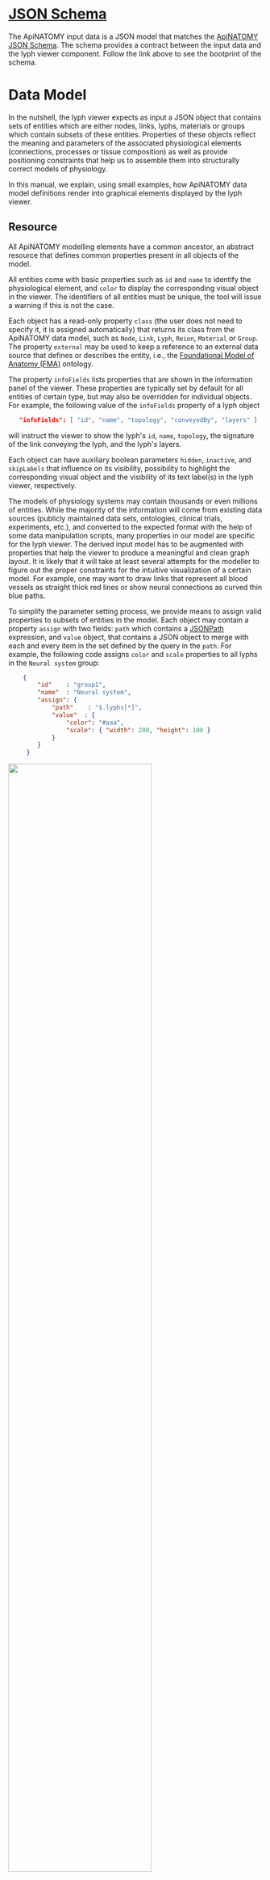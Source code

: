 # [JSON Schema](../schema/index.html)
 The ApiNATOMY input data is a JSON model that matches the [ApiNATOMY JSON Schema](../schema/index.html). The schema provides a contract between the input data and the lyph viewer component. Follow the link above to see the bootprint of the schema.
 
# Data Model
 In the nutshell, the lyph viewer expects as input a JSON object that 
  contains sets of entities which are either 
  nodes, links, lyphs, materials or groups which contain subsets of these entities. 
  Properties of these objects reflect the meaning and parameters of the associated physiological elements (connections, processes or tissue composition) as well as provide positioning constraints that help us to assemble them into structurally correct models of physiology. 
  
 In this manual, we explain, using small examples, how ApiNATOMY data model definitions render into graphical elements displayed by the lyph viewer. 

## Resource
 All ApiNATOMY modelling elements have a common ancestor, an abstract resource that defines common properties present in all objects of the model.
  
 All entities come with basic properties such as `id` and `name` to identify the physiological element, and `color` to display the corresponding visual object in the viewer. The identifiers of all entities must be unique, the tool will issue a warning if this is not the case. 
 
 Each object has a read-only property `class` (the user does not need to specify it, it is assigned automatically) that returns its class from the ApiNATOMY data model, such as `Node`, `Link`, `Lyph`, `Reion`, `Material` or `Group`. The property `external` may be used to keep a reference to an external data source that defines or describes the entity, i.e., the [Foundational Model of Anatomy (FMA)](http://si.washington.edu/projects/fma) ontology. 
  
 The property `infoFields` lists properties that are shown in the information panel of the viewer. These properties are typically set by default for all entities of certain type, but may also be overridden for individual objects. For example, the following value of the `infoFields` property of a lyph object
 ```json
    "infoFields": [ "id", "name", "topology", "conveyedBy", "layers" ]
 ```
 will instruct the viewer to show the lyph's `id`, `name`, `topology`,
 the signature of the link conveying the lyph, and the lyph's layers.
  
 Each object can have auxiliary boolean parameters `hidden`, `inactive`, and `skipLabels` that influence on its visibility, possibility to highlight the corresponding visual object and the visibility of its text label(s) in the lyph viewer, respectively.

 The models of physiology systems may contain thousands or even millions of entities. While the majority of the information will come from existing data sources (publicly maintained data sets, ontologies, clinical trials, experiments, etc.), and converted to the expected format with the help of some data manipulation scripts, many properties in our model are specific for the lyph viewer. The derived input model has to be augmented with properties that help the viewer to produce a meaningful and clean graph layout. It is likely that it will take at least several attempts for the modeller to figure out the proper constraints for the intuitive visualization of a certain model. For example, one may want to draw links that represent all blood vessels as straight thick red lines or show neural connections as curved thin blue paths.
 
 To simplify the parameter setting process, we provide means to assign valid properties to subsets of entities in the model. 
 Each object may contain a property `assign` with two fields: `path` which contains a [JSONPath](https://www.npmjs.com/package/jsonpath) expression, and `value` object, that contains a JSON object to merge with each and every item in the set defined by the query in the `path`. For example, the following code assigns `color` and `scale` properties to all lyphs in the `Neural system` group:   
```json
    {
        "id"    : "group1",
        "name"  : "Neural system",
        "assign": {
            "path"    : "$.lyphs[*]",
            "value"  : {
                "color": "#aaa",
                "scale": { "width": 200, "height": 100 }
            }
        }
     }
```
  <img src="asset/assign.png" width="75%" caption = "Assigning properties to a group of lyphs">

 In addition to the assignment of properties, either individually or as part of a dynamic group, we allow users to apply color interpolating schemes and gradual distance offsets. This is done with the help of the object's property `interpolate`.
 If the JSONPath query returns a one dimensional array, the schema is applied to its elements. If the query produces a higher-dimensional array, the schema is iteratively applied to all one-dimensional splices of the array.
 For example, the following fragment colors three layers of every lyph in the ``Neural system`` group of lyphs using the shades of blue, starting from the opposite side of the color array with 25% offset to avoid very light and very dark shades:
 
 ```json
  "interpolate": {
      "path"   : "$.lyphs[*].layers",
      "color"  : {
         "scheme"  : "interpolateBlues",
         "offset"  : 0.25,
         "length"  : 3,
         "reversed": true
      }
  }
 ```
   <img src="asset/interpolate.png" width="75%" caption = "Assigning colors to a group of lyphs using a color interpolation scheme">

 For the details on supported color schemes, and specification format for interpolating colors and distance offsets, see the [ApiNATOMY JSON Schema](../schema/index.html) documentation.
     
## Node  
The ApiNATOMY model essentially defines a graph where the positions of nodes are computed by the force-directed layout. Nodes connect links which convey lyphs, the main modelling concept in the ApiNATOMY framework.

 Nodes are represented by spheres. The radius of the sphere is computed based on the value of the node's `val` property (the exact value depends also on the scaling factor, there is no well-defined physical characteristic associated with the numeric value of this property). 
 
 Properties `charge` and `collide` allow users to tune the forces applied to a specific node. 

 A modeller can control the positions of the nodes by assigning the desired location via the `layout` property. For example, the image below illustrates the graph for the 5 core nodes: 

```json
    "nodes": [
        {
          "id"    : "a",
          "name"  : "a",
          "color" : "#808080",
          "val"   : 10,
          "fixed" : true,
          "layout": { "x" : 0, "y" : 0, "z" : 0 }
        },
        {
          "id"    : "c",
          "name"  : "c",
          "color" : "#D2691E",
          "val"   : 10,
          "layout": { "x" : 100, "y" : 0, "z" : 0 }
        },
        {
          "id"    : "n",
          "name"  : "n",
          "color" : "#D2691E",
          "val"   : 10,
          "layout": { "x" : -100, "y" : 0, "z" : 0 }
        },
        {
          "id"    : "L",
          "name"  : "L",
          "color" : "#ff0000",
          "val"   : 10,
          "layout": { "x" : 0, "y" : -75, "z" : 0 }
        },
        {
          "id"    : "R",
          "name"  : "R",
          "color" : "#7B68EE",
          "val"   : 10,
          "layout": { "x" : 0, "y" : 75, "z" : 0 }
        }
    ]
```
  <img src="asset/nodes.png" width="75%" caption="Positioning nodes">

 In the above example, four nodes are positioned along `x` and `y` axes. The value of each coordinate is expected to be between -100 and 100, these numbers refer to the percentage of the lengths from the center of coordinates. The actual coordinates are then computed depending on the internal scaling factor. 

 The node `a` is placed to the center of coordinates. It is marked as `fixed`. Positions of fixed nodes are set to coincide with the desired positions in the `layout` property. For other types of nodes, the layout only defines the position the node is attracted to while its actual position `(x, y, z)` may be influenced by various factors, i.e., global forces in the graph, rigidity of the links, positions of other nodes, etc. Note that assigning (`x`, `y`, `z`) coordinates for the node in the model is ineffective as these properties are overridden by our graph layout algorithm and the initial settings will simply be ignored. The tool issues the corresponding warning if an unexpected property is present in the model. 

 It is important to retain in the model the containment and spacial adjacency relationships among entities. Several properties of a node object are used to constraint the positions of the node on a link, within a lyph or on its surface. It is also possible to define the desired position of a node in the graphical layout based on the positions of other nodes.
 
 To place a node on a link, we assign the link's ID to the node's property `host`.
 The related optional property `offset` can be used to indicate the offset in percentage from the start of the link. Thus, the definition below 
 ```json
    {
        "id"    : "nLR00",
        "host"  : "LR",
        "offset": 0.25
    }
 ```
 instructs the viewer to position the node `nLR00` at the quarter of the length of the link `LR`. 
 
 <img src="asset/host.png" width="75%" caption="Node hosted by a link">
 
 An alternative way to get the same result, is to include the node's ID to the `hostedNodes` property of the link.

 To place a node on a lyph, assign the lyph's ID to the node's `internalIn` property. This will force the node to attract to the lyph's center. An alternative way to get the same result is to include the node's ID to the `internalNodes` property of the lyph.
 
 To place a node to the center of coordinates of a set of other nodes, list their ID's in the `controlNodes` array.
 
## Link 
 Links connect graph nodes and perform a number of functions in the ApiNATOMY framework, most notably, they model process flow and serve as rotational axes to position and scale conveying vessels and body elements at various scales (organs, tissues, cells, etc.).

 By default, all links are drawn as straight lines, this corresponds to the `geometry=link` setting. To apply another visualization method, we set the link's `geometry` to one of the supported values enumerated in the ApiNATOMY JSON Scheme. For example, `geometry="semicircle"` produces a spline that resembles a semicircle: 
 
 ```json
     "links": [
         {
           "id"        : "RL",
           "name"      : "Pulmonary",
           "source"    : "R",
           "target"    : "L",
           "length"    : 75,
           "geometry"  : "semicircle",
           "stroke"    : "thick"
         },
         {
           "id"        : "LR",
           "name"      : "Systemic",
           "source"    : "L",
           "target"    : "R",
           "length"    : 75,
           "geometry"  : "semicircle",
           "stroke"    : "thick"
         },
         {
           "id"     : "cn",
           "source" : "c",
           "target" : "n",
           "length" : 100,
           "stroke" : "dashed"
         }
     ]
 ```
 <img src="asset/links.png" width="75%" caption = "Drawing links">
 
 Among other link geometries supported by the lyph viewer are `path` to draw graph edges bundled together by the [d3.js edge bundling method](https://bl.ocks.org/vasturiano/7c5f24ef7d4237f7eb33f17e59a6976e). 
 
 There are also two auxiliary link types: `invisible` links which are never displayed themselves but serve as axes for the lyphs they convey. The `force` links have no corresponding visual objects and currently only serve the purpose of binding together selected nodes. The `invisible` links can either be defined explicitly in the model or auto-generated if a lyph that is an `internalLyph` of some other lyph is not conveyed by any user-defined link in the model. 
 
 The property `stroke` set to `dashed` yields a dashed line while its value `thick` indicates that the link should be drawn as a thick line. This option was introduced to overcome a well-known WebGL [issue](https://mattdesl.svbtle.com/drawing-lines-is-hard) with drawing thick lines. It instructs the lyph viewer to use a custom vertex shader. The optional property `lineWidth` can be used to specify how thick such links should be (its default value is 0.003).
 
 The property `length` defines the desired distance between the link ends in terms of the percentage from the maximal allowed length (which is equal to the main axis length in the lyph viewer). The link force from the [d3-force-3d](https://github.com/vasturiano/d3-force-3d#links) module pushes the link's source and target nodes together or apart according to the desired distance. More details about these parameters can be found in the documentation of the module. 
 
 A link of any type can be set to be `collapsible`. A collapsible link exists only if its ends are constrained by the visible entities in the view, i.e., the link's source and target nodes must be inside of visible lyphs, on separate lyph borders or are hosted by other visible links. If this is not the case, the source and target nodes of the collapsible link are attracted to each other until they collide to look like a single node. 
 
 Collapsible links are auto-generated for the models where one node is constrained by two or more different entities meaning that it should be placed to several different locations. This functionality allows modellers to include the same semantic entity to various subsystems in the model, even if these subsystems are split by some space for readability. The auto-generated collapsible links are `dashed` to emphasize that the link is an auxiliary line that helps to locate duplicates of the same node.
 
 The screenshots below show the link chain representing the anterolateral apinothalamic tract in isolation and in combination with the neural system group. Observe that in the latter case the tract's nodes are bound to the neural system lyph borders with thin dashed transitions among pairs of replicated node instances. 
 
 <img src="asset/collapsible1.png" width="75%" caption = "Unconstrained collapsible links">
 
 <img src="asset/collapsible2.png" width="75%" caption = "Constrained collapsible links">
    
 Each link object must refer to its `source` and `target` nodes. 
 Although we never draw arrows, all links in the ApiNATOMY graph are directed links.
 It is possible to change the direction of the link without overriding the `source` and `target` properties. If the boolean property `reversed` is set to `true`, its direction vector starts in the `target` node and ends in the `source` node, this is useful if we want to turn the lyph it conveys by 180 degrees. 
 
 A link may have a conveying lyph which is set via its property `conveyingLyph`. The lyph conveyed by the link is placed to its center and uses the link as its rotational axis. The size of the lyph in the lyph viewer depends on the link's length, a more detailed of the size computation is given in the [Lyph](#lyph) section. Hence, one can define the same relationship from the other entity's perspective: by assigning the link's ID to the lyph's property `conveydBy`. 
 
 The property `hostedNodes` contains a set of nodes that are positioned on the link.
 This set should never include the link's source and target nodes.
 
## Lyph 
 Lyphs in the ApiNATOMY lyph viewer are shown as 2d rectangles either with straight or rounded corners. A lyph defines the layered tissue material that constitutes a body conduit vessel (a duct, canal, or other tube that contains or conveys a body fluid) when it is rotated around its axis. 
 
 The shape of the lyph is defined by its `topology`. The topology value `TUBE` represents a conduit with two open ends. The values of `BAG` and `BAG2` represent a conduit with one closed end. Finally, the topology value `CYST` represents a conduit with both ends closed (a capsule). 
 
 ```json
 "lyphs": [
     {
       "id"         : "5",
       "name"       : "Kidney Lobus",
       "topology"   : "BAG",
       "external"   : "FMA:17881",
       "layers"     : [ "7", "6"],
       "scale"      : { "width": 50, "height": 50 },
       "conveyedBy" : "k_l"
     },
     {
       "id"       : "6",
       "name"     : "Cortex of Kidney Lobus",
       "topology" : "BAG"
     },
     {
       "id"       : "7",
       "name"     : "Medulla of Kidney Lobus",
       "topology" : "BAG"
     }
 ]
 ```
 In addition to the nodes and links created in the previous sections and a new link `k_l` with source node `k` and target node `l`, the code above produces a bag with two layers conveyed by the `k_l` link.
 
 <img src="asset/lyph.png" width="75%" caption = "Drawing lyphs">
 
 The center of the axial border of the lyph (see [Lyph border](#lyph-border)) always coincides with the center of its axis. The lyph's dimensions depend on its axis and can be controlled via the `scale` parameter. In this example, the lyph's length and height are half the length of the link's length (50%). If you do not want a lyph size to depend on the length of its axis, assign explicit values to the properties `width` and `height`.
 Lyph's properties `thickness` and `length` refer to the anatomical dimensions of the related conduits. At the moment, these parameters do not influence on the size of the graphical objects representing lyphs. 
   
 The lyph above consists of 2 layers. A layer is a lyph that rotates around its container lyph. The lyph's layers are specified in the property `layers` which contains an array of layers. Each layer object is also aware in what lyph it works as a layer via its field `layerIn`. Similarly to other bi-directional relationships, it is sufficient to specify only one part of it in the model, the related property is inferred automatically.
 By default, all layers get the equal area within the main lyph. Since all layers have the same height as the hosting lyph, the area they occupy depend on the width designated to each layer. The percentage of the width of the main lyph's width a layer occupies can be controlled via the `layerWidth` parameter. For instance, the code below, set the outer layers of all lyphs in the neural system group (see the example in the [Entity](#entity) section) to occupy 75% of their total width.
 ```json
  {
     "id"    : "largeOuterLayers",
     "name"  : "Enlarged outer layers of neural system lyphs",
     "lyphs" : ["155", "150", "145", "140", "135", "160"],
     "assign": [
       {
         "path" : "$.lyphs[*]",
         "value": {
           "layerWidth": 75
         }
       }
     ]
  }
 ```
 
 The property `internalNodes` may contain a set of nodes that have to be positioned on the lyph. Such nodes will be projected on the lyph's surface and attract to its center. Note that the viewer will not be able to render the graph if the positioning constraints are not satisfiable, i.e., if one tries to put the source or target node of the lyph's axis inside of the lyph, the force-directed layout method will not converge.
 
 The property `internalLyphs` is used to define the inner content of the lyph, i.e., neurons within the neural system parts. The related property, `internalInLyph`, will indicate to which lyph the given lyph belongs. 
 
 Just like any other lyph, internal lyphs should have an axis of rotation to be hold in place. In practice, there may be elements with uncertain or unspecified position within a larger element, i.e., blood cells within blood fluid. Until the method of positioning of inner content within a lyph is clarified by the physiology experts, we auto-generate links and position them in a line along the radial axis of the container lyph.  
 
 It is possible to model a lyph within another lyph via explicit relationships, i.e., among its axis ends and lyph borders. 
 
 To sketch an entire process or a subsystem within a larger scale lyph, i.e., blood flow in kidney lobus, one may use the `hostedLyphs` property. Hosted lyphs get projected on the container lyph plane and get pushed to stay within its borders.
 
 ```json
    {
         "id"         : "5",
         "name"       : "Kidney Lobus",
         "topology"   : "BAG",
         "hostedLyphs": [ "60", "105", "63", "78", "24", "27", "30", "33" ]
    }
 ```
  <img src="asset/hostedLyphs.png" width="75%" alt = "Lyph on border">
  
  A list of materials used in a lyph is available via its field `materials`, i.e.,:
 ```json
    {
        "id"       : "112",
        "name"     : "Lumen of Pelvis",
        "topology" : "TUBE",
        "materials": [ "9", "13" ]
    }
 ```
 
 Often a model requires many lyphs with the same layer structure. To simplify the creation of sets of such lyphs, we introduced a notion of the lyph template. A lyph with property `isTemplate` set to true, serves as a prototype for all lyphs in its property `subtypes`: such lyphs inherit their layers from the their `supertype`. 
 In the example below, six lyphs are defined as subtypes of a generic cardiac lyph which works as a template to define their layer structure.
 
 ```json
    "lyphs": [
         {
           "id"        : "994",
           "name"      : "Cardiac Lyphs Prototype",
           "layers"    : [ "999", "998", "997" ],
           "isTemplate": true,
           "subtypes"  : [ "1000", "1001", "1022", "1023", "1010", "1011" ]
         },
         {
           "id"   : "1000",
           "name" : "Right Ventricle"
         },
         {
           "id"   : "1010",
           "name" : "Left Ventricle"
         }
    ] 
 ```
 <img src="asset/cardiac.png" width="75%" alt = "Lyph templates">
 
 Note that inheriting layer structure from the lyph template differs from assigning layers explicitly to all subtype lyphs, either individually or via the group's `assign` property. A lyph with the same ID cannot be used as a layer in two different  lyphs, that would imply that the same graphical object should appear in two different positions, and its dimensions and other context-dependent properties may vary as well. The code above instead implies that we replicate each of three template layers six times, i.e., 18 new lyphs are auto-generated and added to the model for the specification above.  
 
 It is possible to customize some of the `subtype` - `layer` pairs with the help of the context-dependent queries. For example, the code below

  ```json
     "assign": [
       {
         "path" : "$.[?(@.id=='1000')].layers[(@.length-1)]",
         "value": { "internalLyphs": [ "995" ] }
       },
       {
         "path" : "$.[?(@.id=='1010')].layers[(@.length-1)]",
         "value": { "internalLyphs": [ "996" ] }
       }
     ]
  ```
  assigns `internalLyphs` to two outer most layers of lyphs `1000` and `1010` while other auto-generated layers remain unchanged. These internal lyphs can be seen as yellow cysts on the image above.

 The pair of properties `subtypes` and `supertype` can be used to specify a generalization relationship among lyphs without replicating their layer structure or any other properties. To trigger the derivation of layer structure, it is essential to set the `isTemplate` property to `true`.
     
 Lyph coalescences can be defined via the `coalescesWith` property. Coalescing lyphs share the outer layer and the layout algorithm will try to align them.

In addition to the link's `reversed` property that can be used to rotate the lyph it conveyed by 180 degrees, one can set the lyph's own property `angle` to rotate the given lyph around its axis to the given angle (measured in degrees). Finally, a boolean property `create3d` indicates whether the editor should generate a 3d view for the given lyph. The view gives the most accurate representation of a lyph but does not allow one to see its inner content.

 ## Region
    Regions are flat shapes that help to provide context to the model, e.d., by placing certain process graphs into a region named "Lungs", one can indicate that this process is happening in the lungs.
    Region internal content is similar to the content of a lyph.
    Regions are static and their positions are given in 2D coordinates. The border of the region can include any number of straight segments (links), unlike lyphs which always have 4 sides.
 ```json
    "regions": [
        {
            "id"     : "cs",
            "name"   : "Cardiac system",
            "points" : [{"x": -75, "y": 20}, {"x": -75, "y": 75},{"x": -25, "y": 75},{"x": -25, "y": 20}],
            "color"  : "#fbb03f"
        },
        {
            "id"     : "cns",
            "name"   : "Central Nervous System",
            "points" : [{"x": -65, "y": -50}, {"x": -65, "y": -15}, {"x": 65, "y": -15}, {"x": 65, "y": -50}],
            "color"  : "#f4ed2f"
        }
    ]
 ```
 In the future, we plan to add an option to create regions based on paths in SVG files.

 
 ### Border
 
 A flat shape such as lyph or region has a border. The border is an object that extends `Entity` and inherits all its properties: it can have its own ID, a name, a reference to an external source, etc. The owner can refer to its border via its `border` field.  
 
 Practically, borders do not make much sense without their hosting entities. Hence, we auto-generate borders for all lyphs and regions in the model and merge inline objects defining border content within the hosting entity with the generated object. The modeller should only specify entities hosted by the border if the model implies the anatomical relationships among the corresponding concepts.

 The lyph's border is closely related to its topology. The topology defines the types of its `radial` borders: `false` represents a border with open flow while `true` corresponds to closed borders. On each lyph border, i.e., the entire lyph perimeter, we distinguish 4 border segments: lyph's inner longitudinal (axial) border, first radial border, outer longitudinal border, and second radial border, roughly corresponding to the 4 sides of the lyph's rectangle. The axial border is always aligned with the lyph's axis (the link that conveys this lyph). All border segments can be accessed via the lyph border property `borders` which is always an array of 4 objects. 
 
 It is possible to place nodes and other lyphs on any of the border segments. 
 The `hostedNodes` property in the fragment below forces 3 nodes with the given identifiers to stick to the 2nd radial border of the Kidney Lobus lyph (see the screenshot illustrating the `hostedLyphs` property):
  
  ```json
     {
        "id"      : "5",
        "name"    : "Kidney Lobus",
        "topology": "BAG",
        "border"  : {
            "borders": [ {}, {}, {}, { "hostedNodes": [ "nPS013", "nLR05", "nLR15" ] } ]
        }
     }
  ```

 Similarly, in the next snippet, the model indicates that the 4th (2nd radial) border must convey the lyph with `id = "5"`.
 
 ```json
     {
        "id"      : "3",
        "name"    : "Renal Parenchyma",
        "topology": "BAG",
        "border"  : {
            "borders": [ {}, {}, {}, { "conveyingLyph": "5" } ]
        }
     }
  ```
 <img src="asset/lyphOnBorder.png" width="75%" alt = "Lyph on border"> 
 
 Here one may observe that the conveyed lyph is using the container lyph's border as its axis. To avoid a whole new level of complication in the modelling schema by supporting lyphs that rotate around border objects, we auto-generate implicit and invisible straight links that coincide with 4 sides of the lyph border.
      
## Material
 The ApiNATOMY model can contain definitions of materials, e.g.:
 ```json
    {
        "materials": [
           {
              "id"  : "9",
              "name": "Biological Fluid"
           },
           {
              "id"  : "13",
              "name": "Urinary Fluid"
           }
        ]
    }
 ```

 At the moment, we do not include material objects into the graph schematics.  Materials of a lyph can be displayed on the information panel if the `infoFields` property of the lyph is configured to show them.

## Group
 A group is a subset of entities from the ApiNATOMY model (which can also be seen as a  group) that have a common semantic meaning and/or a distinct set of visual characteristics. A group can include `nodes`, `links`, `lyphs`, `materials`, and other `groups` (subgroups) via the properties with the corresponding names.
 
 In the example below, we define a group of blood vessels by joining two subgroups, arterial and venous vessels.
 
 ```json
    "groups": [
        {
          "id"    : "omega",
          "name"  : "Blood vessels",
          "groups": ["arterial", "venous"]
        },
        {
          "id"    : "arterial",
          "name"  : "Arterial",
          "nodes" : [ "nLR00", "nLR01", "nLR02", "nLR03", "nLR04", "nLR05" ],
          "links" : [ "LR00", "LR01", "LR02", "LR03", "LR04" ]
        },
        {
          "id"    : "venous",
          "name"  : "Venous",
          "nodes" : [ "nLR10", "nLR11", "nLR12", "nLR13", "nLR14", "nLR15", "nLR16" ],
          "links" : [ "LR10", "LR11", "LR12", "LR13", "LR14", "LR15" ]
        }
    ]
 ```
 
 In the current version of the viewer, checkbox controls are added to the Control Panel for all top level groups so that users can see each of them in isolation or analyze the interaction among selected combinations of entities without overloading the view with unnecessary information. Since at the moment there is no functionality associated with various levels of group nesting, the content of nested groups is unfolded and copied to the top level groups. Note that if someone wants to hide or show a subgraph, it is not necessary to list lyphs conveyed by the graph links, the lyphs are considered part of the link definition for that purpose. However, if one wants to be able to toggle a certain set of lyphs but not their axes, the lyphs should be included to some group explicitly.  
    
    
 
 
  
 

